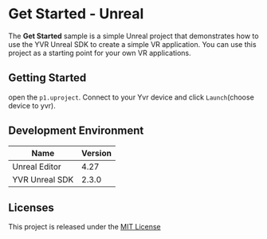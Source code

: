 # Get Started - Unreal
The **Get Started** sample is a simple Unreal project that demonstrates how to use the YVR Unreal SDK to create a simple VR application. You can use this project as a starting point for your own VR applications.

## Getting Started
open the `p1.uproject`. Connect to your Yvr device and click `Launch`(choose device to yvr).

## Development Environment
| **Name** | **Version** |
| ----  |  ----      |
| Unreal Editor | 4.27 |
| YVR Unreal SDK | 2.3.0 |

## Licenses
This project is released under the [MIT License](https://github.com/YVRDeveloper/GetStarted-Unreal/blob/main/LICENSE)